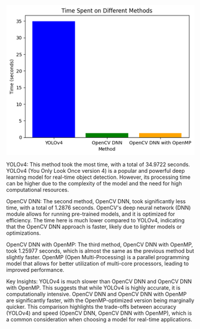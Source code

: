 ![Time Spent Graph](resultat.png)

YOLOv4: This method took the most time, with a total of 34.9722 seconds. YOLOv4 (You Only Look Once version 4) is a popular and powerful deep learning model for real-time object detection. However, its processing time can be higher due to the complexity of the model and the need for high computational resources.

OpenCV DNN: The second method, OpenCV DNN, took significantly less time, with a total of 1.2876 seconds. OpenCV's deep neural network (DNN) module allows for running pre-trained models, and it is optimized for efficiency. The time here is much lower compared to YOLOv4, indicating that the OpenCV DNN approach is faster, likely due to lighter models or optimizations.

OpenCV DNN with OpenMP: The third method, OpenCV DNN with OpenMP, took 1.25977 seconds, which is almost the same as the previous method but slightly faster. OpenMP (Open Multi-Processing) is a parallel programming model that allows for better utilization of multi-core processors, leading to improved performance.

Key Insights:
YOLOv4 is much slower than OpenCV DNN and OpenCV DNN with OpenMP. This suggests that while YOLOv4 is highly accurate, it is computationally intensive.
OpenCV DNN and OpenCV DNN with OpenMP are significantly faster, with the OpenMP-optimized version being marginally quicker.
This comparison highlights the trade-offs between accuracy (YOLOv4) and speed (OpenCV DNN, OpenCV DNN with OpenMP), which is a common consideration when choosing a model for real-time applications.
